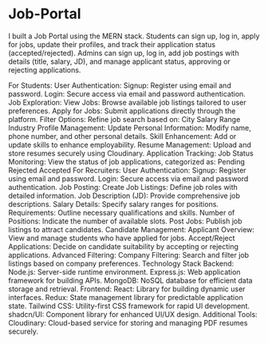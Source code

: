 # Job-Portal
I built a Job Portal using the MERN stack. Students can sign up, log in, apply for jobs, update their profiles, and track their application status (accepted/rejected). Admins can sign up, log in, add job postings with details (title, salary, JD), and manage applicant status, approving or rejecting applications.

For Students:
User Authentication:
Signup: Register using email and password.
Login: Secure access via email and password authentication.
Job Exploration:
View Jobs: Browse available job listings tailored to user preferences.
Apply for Jobs: Submit applications directly through the platform.
Filter Options: Refine job search based on:
City
Salary Range
Industry
Profile Management:
Update Personal Information: Modify name, phone number, and other personal details.
Skill Enhancement: Add or update skills to enhance employability.
Resume Management: Upload and store resumes securely using Cloudinary.
Application Tracking:
Job Status Monitoring: View the status of job applications, categorized as:
Pending
Rejected
Accepted
For Recruiters:
User Authentication:
Signup: Register using email and password.
Login: Secure access via email and password authentication.
Job Posting:
Create Job Listings: Define job roles with detailed information.
Job Description (JD): Provide comprehensive job descriptions.
Salary Details: Specify salary ranges for positions.
Requirements: Outline necessary qualifications and skills.
Number of Positions: Indicate the number of available slots.
Post Jobs: Publish job listings to attract candidates.
Candidate Management:
Applicant Overview: View and manage students who have applied for jobs.
Accept/Reject Applications: Decide on candidate suitability by accepting or rejecting applications.
Advanced Filtering:
Company Filtering: Search and filter job listings based on company preferences.
Technology Stack
Backend:
Node.js: Server-side runtime environment.
Express.js: Web application framework for building APIs.
MongoDB: NoSQL database for efficient data storage and retrieval.
Frontend:
React: Library for building dynamic user interfaces.
Redux: State management library for predictable application state.
Tailwind CSS: Utility-first CSS framework for rapid UI development.
shadcn/UI: Component library for enhanced UI/UX design.
Additional Tools:
Cloudinary: Cloud-based service for storing and managing PDF resumes securely.

